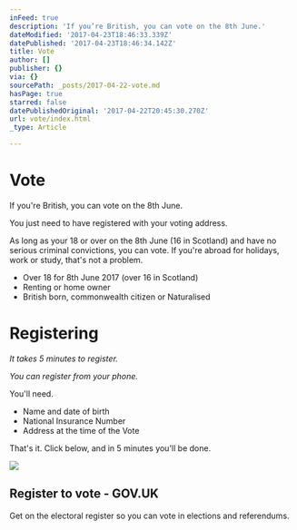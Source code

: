 ```yaml
---
inFeed: true
description: 'If you’re British, you can vote on the 8th June.'
dateModified: '2017-04-23T18:46:33.339Z'
datePublished: '2017-04-23T18:46:34.142Z'
title: Vote
author: []
publisher: {}
via: {}
sourcePath: _posts/2017-04-22-vote.md
hasPage: true
starred: false
datePublishedOriginal: '2017-04-22T20:45:30.270Z'
url: vote/index.html
_type: Article

---
```

# Vote

If you're British, you can vote on the 8th June.

You just need to have registered with your voting address.

As long as your 18 or over on the 8th June (16 in Scotland) and have no serious criminal convictions, you can vote. If you're abroad for holidays, work or study, that's not a problem.

* Over 18 for 8th June 2017 (over 16 in Scotland)
* Renting or home owner
* British born, commonwealth citizen or Naturalised

# Registering

_It takes 5 minutes to register._

_You can register from your phone._

You'll need.

* Name and date of birth
* National Insurance Number
* Address at the time of the Vote

That's it. Click below, and in 5 minutes you'll be done.

<article style=""><img src="https://s3-us-west-2.amazonaws.com/the-grid-img/p/7d05ac0bcfcd44dfba0e0f6033ececd4d2c9fba3.png" /><h1>Register to vote - GOV.UK</h1><p>Get on the electoral register so you can vote in elections and referendums.</p></article>